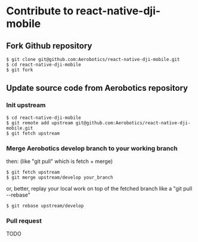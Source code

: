 # Contribute to react-native-dji-mobile

## Fork Github repository
```shell
$ git clone git@github.com:Aerobotics/react-native-dji-mobile.git
$ cd react-native-dji-mobile
$ git fork 
```

## Update source code from Aerobotics repository
### Init upstream
```shell
$ cd react-native-dji-mobile
$ git remote add upstream git@github.com:Aerobotics/react-native-dji-mobile.git
$ git fetch upstream
```

### Merge Aerobotics develop branch to your working branch
then: (like "git pull" which is fetch + merge)
```shell
$ git fetch upstream
$ git merge upstream/develop your_branch
```

or, better, replay your local work on top of the fetched branch like a "git pull --rebase"
```shell
$ git rebase upstream/develop
```

### Pull request
TODO
